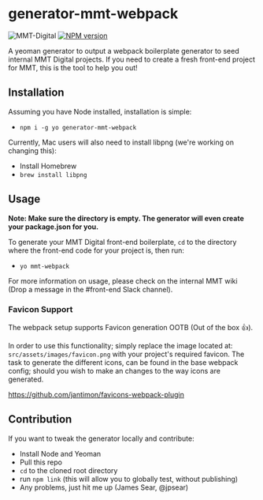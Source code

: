 # generator-mmt-webpack 

![MMT-Digital](https://img.shields.io/badge/MMT-Digital-red.svg)
[![NPM version][npm-image]][npm-url]

A yeoman generator to output a webpack boilerplate generator to seed internal MMT Digital projects. If you need to create a fresh front-end project for MMT, this is the tool to help you out!

## Installation
Assuming you have Node installed, installation is simple:

* `npm i -g yo generator-mmt-webpack`

Currently, Mac users will also need to install libpng (we're working on changing this):

* Install Homebrew
* `brew install libpng`

## Usage

**Note: Make sure the directory is empty. The generator will even create your package.json for you.**

To generate your MMT Digital front-end boilerplate, `cd` to the directory where the front-end code for your project is, then run:

* `yo mmt-webpack`

For more information on usage, please check on the internal MMT wiki (Drop a message in the #front-end Slack channel).

### Favicon Support

The webpack setup supports Favicon generation OOTB (Out of the box 👍).

In order to use this functionality; simply replace the image located at: `src/assets/images/favicon.png` with your project's required favicon. The task to generate the different icons, can be found in the base webpack config; should you wish to make an changes to the way icons are generated.

https://github.com/jantimon/favicons-webpack-plugin

## Contribution

If you want to tweak the generator locally and contribute:

* Install Node and Yeoman
* Pull this repo
* `cd` to the cloned root directory
* run `npm link` (this will allow you to globally test, without publishing)
* Any problems, just hit me up (James Sear, @jpsear)

[npm-image]: https://badge.fury.io/js/generator-mmt-webpack.svg
[npm-url]: https://npmjs.org/package/generator-mmt-webpack
